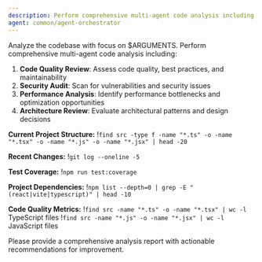 ```yaml
---
description: Perform comprehensive multi-agent code analysis including quality, security, performance, and architecture review
agent: common/agent-orchestrator
---
```


Analyze the codebase with focus on $ARGUMENTS. Perform comprehensive multi-agent code analysis including:

1. **Code Quality Review**: Assess code quality, best practices, and maintainability
2. **Security Audit**: Scan for vulnerabilities and security issues
3. **Performance Analysis**: Identify performance bottlenecks and optimization opportunities
4. **Architecture Review**: Evaluate architectural patterns and design decisions

**Current Project Structure:**
!`find src -type f -name "*.ts" -o -name "*.tsx" -o -name "*.js" -o -name "*.jsx" | head -20`

**Recent Changes:**
!`git log --oneline -5`

**Test Coverage:**
!`npm run test:coverage`

**Project Dependencies:**
!`npm list --depth=0 | grep -E "(react|vite|typescript)" | head -10`

**Code Quality Metrics:**
!`find src -name "*.ts" -o -name "*.tsx" | wc -l` TypeScript files
!`find src -name "*.js" -o -name "*.jsx" | wc -l` JavaScript files

Please provide a comprehensive analysis report with actionable recommendations for improvement.

